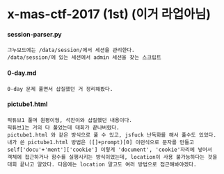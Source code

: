 # x-mas-ctf-2017 (1st) (이거 라업아님)


#### session-parser.py
~~~
그누보드에는 /data/session/에서 세션을 관리한다.
/data/session/에 있는 세션에서 admin 세션을 찾는 스크립트
~~~

#### 0-day.md
~~~
0-day 문제 풀면서 삽질했던 거 정리해봤다.
~~~

#### pictube1.html
~~~
픽튜브1 풀며 원평이형, 석찬이와 삽질했던 내용이다.
픽튜브1는 거의 다 풀었는데 대회가 끝나버렸다.
pictube1.html 와 같은 방식으로 풀 수 있고, jsfuck 난독화를 해서 풀수도 있었다.
내가 쓴 pictube1.html 방법은 ([]+prompt)[0] 이런식으로 문자를 만들고
self['docu'+'ment']['cookie'] 이렇게 'document', 'cookie'자리에 넣어서
객체에 접근하거나 함수를 실행시키는 방식이었는데, location이 사용 불가능하다는 것을
대회 끝나고 알았다. 다음에는 location 말고도 여러 방법으로 접근해봐야겠다.
~~~
